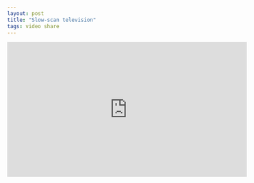 ```yaml
---
layout: post
title: "Slow-scan television"
tags: video share
---
```

<iframe width="560" height="315" src="https://www.youtube.com/embed/Uv7wJE6MSm8" title="YouTube video player" frameborder="0" allow="accelerometer; autoplay; clipboard-write; encrypted-media; gyroscope; picture-in-picture; web-share" allowfullscreen></iframe>